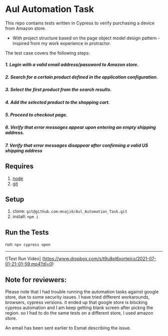 # Aul Automation Task

This repo contains tests written in Cypress to verify purchasing a device from Amazon store.

* With project structure based on the page object model design pattern - inspired from my work experience in protractor.

The test case covers the following steps:

##### 1. Login with a valid email address/password to Amazon store.
##### 2. Search for a certain product defined in the application configuration.
##### 3. Select the first product from the search results.
##### 4. Add the selected product to the shopping cart.
##### 5. Proceed to checkout page.
##### 6. Verify that error messages appear upon entering an empty shipping address.
##### 7. Verify that error messages disappear after confirming a valid US shipping address

## Requires
1. [node](https://nodejs.org/en/)
1. [git](https://git-scm.com/)

## Setup
1. clone: `git@github.com:mnaji6/Aul_Automation_Task.git`
2. install: `npm i`

## Run the Tests
run: `npx cypress open`

---

![Test Run Video] (https://www.dropbox.com/s/t9u8pl6xorteico/2021-07-01-21-01-59.mp4?dl=0)

## Note for reviewers:

Please note that I had trouble running the automation tasks against google store, due to some security issues.
I have tried different workarounds, browsers, cypress versions. 
it ended up that google store is blocking cypress automation and I am keep getting blank screen after pickng the region.
so I had to do the same tests on a different store, I used amazon store.

An email has been sent earlier to Esmat describing the issue.
